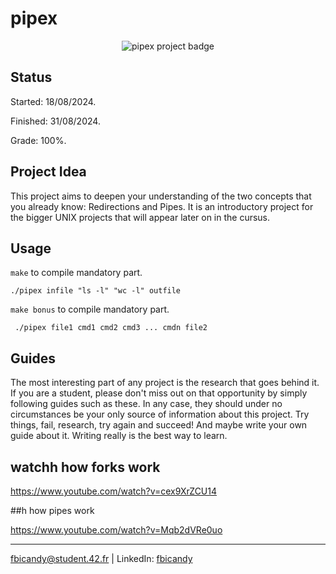 # pipex 

<p align="center">
  <img src="https://github.com/FreddyBicandy50/pipex/blob/main/pipexe.png" alt="pipex project badge"/>
</p>

## Status
Started: 18/08/2024.

Finished: 31/08/2024.

Grade: 100%.

## Project Idea
This project aims to deepen your understanding of the two concepts that you already know: Redirections and Pipes. It is an introductory project for the bigger UNIX projects that will appear later on in the cursus.

## Usage
``make`` to compile mandatory part.

``./pipex infile "ls -l" "wc -l" outfile``


``make bonus`` to compile mandatory part.

`` ./pipex file1 cmd1 cmd2 cmd3 ... cmdn file2``

## Guides

The most interesting part of any project is the research that goes behind it. If you are a student, please don't miss out on that opportunity by simply following guides such as these. In any case, they should under no circumstances be your only source of information about this project. Try things, fail, research, try again and succeed! And maybe write your own guide about it. Writing really is the best way to learn.

## watchh how forks work

https://www.youtube.com/watch?v=cex9XrZCU14

##h how pipes work

https://www.youtube.com/watch?v=Mqb2dVRe0uo

---
fbicandy@student.42.fr | LinkedIn: [fbicandy](https://www.linkedin.com/in/freddy-bicandy/)